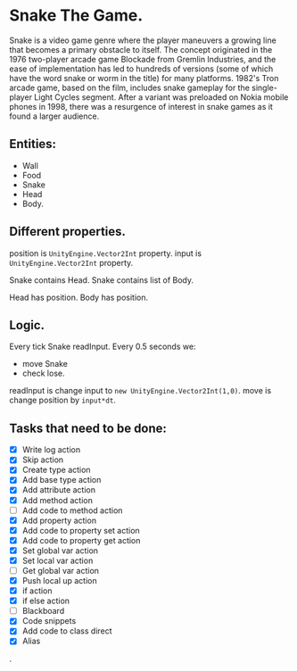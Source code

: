 # Snake The Game.

Snake is a video game genre where the player maneuvers a growing line that becomes a primary obstacle to itself. The concept originated in the 1976 two-player arcade game Blockade from Gremlin Industries, and the ease of implementation has led to hundreds of versions (some of which have the word snake or worm in the title) for many platforms. 1982's Tron arcade game, based on the film, includes snake gameplay for the single-player Light Cycles segment. After a variant was preloaded on Nokia mobile phones in 1998, there was a resurgence of interest in snake games as it found a larger audience.

## Entities:
- Wall
- Food
- Snake
- Head
- Body.

## Different properties.

position is `UnityEngine.Vector2Int` property.
input is `UnityEngine.Vector2Int` property.

Snake contains Head.
Snake contains list of Body.

Head has position.
Body has position.

## Logic.

Every tick Snake readInput.
Every 0.5 seconds we:
- move Snake
- check lose.

readInput is change input to `new UnityEngine.Vector2Int(1,0)`.
move is change position by `input*dt`.

## Tasks that need to be done:
- [x] Write log action
- [x] Skip action
- [x] Create type action
- [x] Add base type action
- [x] Add attribute action
- [x] Add method action
- [ ] Add code to method action
- [x] Add property action
- [x] Add code to property set action
- [x] Add code to property get action
- [x] Set global var action
- [x] Set local var action
- [ ] Get global var action
- [x] Push local up action
- [x] if action
- [x] if else action
- [ ] Blackboard
- [x] Code snippets
- [x] Add code to class direct
- [x] Alias

.
<!--

We have very little time:
And if we use direct lines, then we have one paragraph.

***
---


This is [an example] [id] reference-style link.

This is [an example](http://example.com/ "Title") inline link.

[This link](http://example.net/) has no title attribute.

[id]: http://example.com/  "Optional Title Here"

``There is a literal backtick (`) here.``

Use the `printf()` function.

*single asterisks*

_single underscores_

**double asterisks**

__double underscores__

# A First Level Header

## A Second Level Header

Now is the time for all good men to come to
the aid of their country. This is just a
regular paragraph.

The quick brown fox jumped over the lazy
dog's back.

### Header 3

> This is a blockquote.
>
> This is the second paragraph in the blockquote.
>
> ## This is an H2 in a blockquote

* Paragraph
    
    with lines
* sdfkds

- [x] 739
- [x] https://github.com/octo-org/octo-repo/issues/740
- [ ] Add delight to the experience when all tasks are complete :tada:

<details><summary>CLICK ME</summary>
<p>

#### We can hide anything, even code!

```c#
   System.Console.WriteLine("Hello World");
```

</p>
</details>

Here is a simple footnote[^1].

A footnote can also have multiple lines[^2].

You can also use words, to fit your writing style more closely[^note].

[^1]: My reference.
[^2]: Every new line should be prefixed with 2 spaces.  
This allows you to have a footnote with multiple lines.
[^note]:
Named footnotes will still render with numbers instead of the text but allow easier identification and linking.  
This footnote also has been made with a different syntax using 4 spaces for new lines.

###### This is comment in language dictionary and we can see it in markdown.

```
<root>:
  => $name
  => log name.
```

```
<entities_creation>:
  => "Entities :" <entities_list>
  => log "entities parsed", call <entities_list>.
```

.
-->